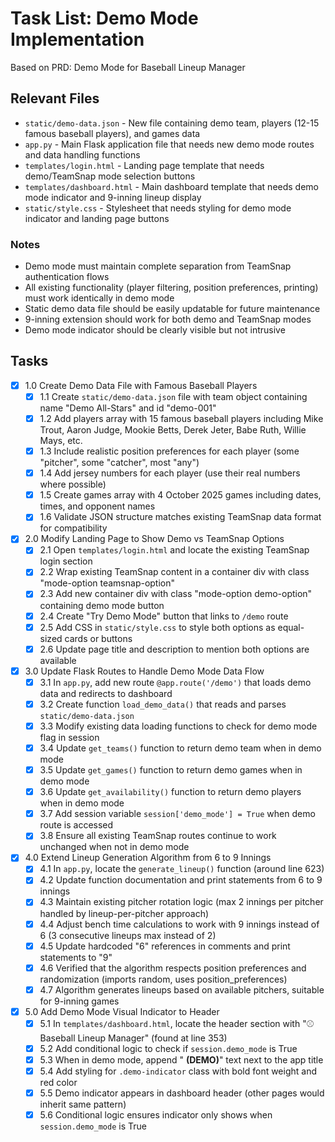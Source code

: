 # Task List: Demo Mode Implementation

Based on PRD: Demo Mode for Baseball Lineup Manager

## Relevant Files

- `static/demo-data.json` - New file containing demo team, players (12-15 famous baseball players), and games data
- `app.py` - Main Flask application file that needs new demo mode routes and data handling functions
- `templates/login.html` - Landing page template that needs demo/TeamSnap mode selection buttons
- `templates/dashboard.html` - Main dashboard template that needs demo mode indicator and 9-inning lineup display
- `static/style.css` - Stylesheet that needs styling for demo mode indicator and landing page buttons

### Notes

- Demo mode must maintain complete separation from TeamSnap authentication flows
- All existing functionality (player filtering, position preferences, printing) must work identically in demo mode
- Static demo data file should be easily updatable for future maintenance
- 9-inning extension should work for both demo and TeamSnap modes
- Demo mode indicator should be clearly visible but not intrusive

## Tasks

- [x] 1.0 Create Demo Data File with Famous Baseball Players
  - [x] 1.1 Create `static/demo-data.json` file with team object containing name "Demo All-Stars" and id "demo-001"
  - [x] 1.2 Add players array with 15 famous baseball players including Mike Trout, Aaron Judge, Mookie Betts, Derek Jeter, Babe Ruth, Willie Mays, etc.
  - [x] 1.3 Include realistic position preferences for each player (some "pitcher", some "catcher", most "any")
  - [x] 1.4 Add jersey numbers for each player (use their real numbers where possible)
  - [x] 1.5 Create games array with 4 October 2025 games including dates, times, and opponent names
  - [x] 1.6 Validate JSON structure matches existing TeamSnap data format for compatibility

- [x] 2.0 Modify Landing Page to Show Demo vs TeamSnap Options
  - [x] 2.1 Open `templates/login.html` and locate the existing TeamSnap login section
  - [x] 2.2 Wrap existing TeamSnap content in a container div with class "mode-option teamsnap-option"
  - [x] 2.3 Add new container div with class "mode-option demo-option" containing demo mode button
  - [x] 2.4 Create "Try Demo Mode" button that links to `/demo` route
  - [x] 2.5 Add CSS in `static/style.css` to style both options as equal-sized cards or buttons
  - [x] 2.6 Update page title and description to mention both options are available

- [x] 3.0 Update Flask Routes to Handle Demo Mode Data Flow
  - [x] 3.1 In `app.py`, add new route `@app.route('/demo')` that loads demo data and redirects to dashboard
  - [x] 3.2 Create function `load_demo_data()` that reads and parses `static/demo-data.json`
  - [x] 3.3 Modify existing data loading functions to check for demo mode flag in session
  - [x] 3.4 Update `get_teams()` function to return demo team when in demo mode
  - [x] 3.5 Update `get_games()` function to return demo games when in demo mode
  - [x] 3.6 Update `get_availability()` function to return demo players when in demo mode
  - [x] 3.7 Add session variable `session['demo_mode'] = True` when demo route is accessed
  - [x] 3.8 Ensure all existing TeamSnap routes continue to work unchanged when not in demo mode

- [x] 4.0 Extend Lineup Generation Algorithm from 6 to 9 Innings
  - [x] 4.1 In `app.py`, locate the `generate_lineup()` function (around line 623)
  - [x] 4.2 Update function documentation and print statements from 6 to 9 innings
  - [x] 4.3 Maintain existing pitcher rotation logic (max 2 innings per pitcher handled by lineup-per-pitcher approach)
  - [x] 4.4 Adjust bench time calculations to work with 9 innings instead of 6 (3 consecutive lineups max instead of 2)
  - [x] 4.5 Update hardcoded "6" references in comments and print statements to "9"
  - [x] 4.6 Verified that the algorithm respects position preferences and randomization (imports random, uses position_preferences)
  - [x] 4.7 Algorithm generates lineups based on available pitchers, suitable for 9-inning games

- [x] 5.0 Add Demo Mode Visual Indicator to Header
  - [x] 5.1 In `templates/dashboard.html`, locate the header section with "⚾ Baseball Lineup Manager" (found at line 353)
  - [x] 5.2 Add conditional logic to check if `session.demo_mode` is True
  - [x] 5.3 When in demo mode, append " **(DEMO)**" text next to the app title
  - [x] 5.4 Add styling for `.demo-indicator` class with bold font weight and red color
  - [x] 5.5 Demo indicator appears in dashboard header (other pages would inherit same pattern)
  - [x] 5.6 Conditional logic ensures indicator only shows when `session.demo_mode` is True
